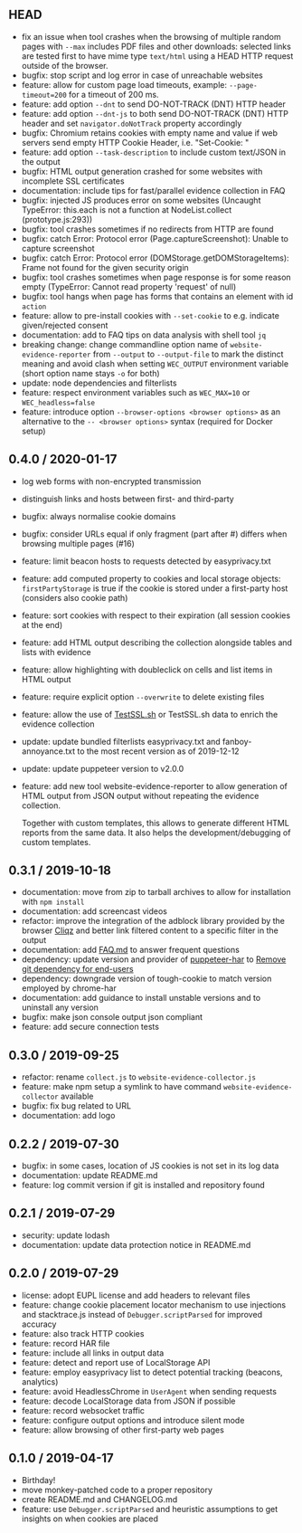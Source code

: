 ## HEAD

* fix an issue when tool crashes when the browsing of multiple random pages with `--max` includes PDF files and other downloads: selected links are tested first to have mime type `text/html` using a HEAD HTTP request outside of the browser.
* bugfix: stop script and log error in case of unreachable websites
* feature: allow for custom page load timeouts, example: `--page-timeout=200` for a timeout of 200 ms.
* feature: add option `--dnt` to send DO-NOT-TRACK (DNT) HTTP header
* feature: add option `--dnt-js` to both send DO-NOT-TRACK (DNT) HTTP header and set `navigator.doNotTrack` property accordingly
* bugfix: Chromium retains cookies with empty name and value if web servers send empty HTTP Cookie Header, i.e. "Set-Cookie: "
* feature: add option `--task-description` to include custom text/JSON in the output
* bugfix: HTML output generation crashed for some websites with incomplete SSL certificates
* documentation: include tips for fast/parallel evidence collection in FAQ
* bugfix: injected JS produces error on some websites (Uncaught TypeError: this.each is not a function at NodeList.collect (prototype.js:293))
* bugfix: tool crashes sometimes if no redirects from HTTP are found
* bugfix: catch Error: Protocol error (Page.captureScreenshot): Unable to capture screenshot
* bugfix: catch Error: Protocol error (DOMStorage.getDOMStorageItems): Frame not found for the given security origin
* bugfix: tool crashes sometimes when page response is for some reason empty (TypeError: Cannot read property 'request' of null)
* bugfix: tool hangs when page has forms that contains an element with id `action`
* feature: allow to pre-install cookies with `--set-cookie` to e.g. indicate given/rejected consent
* documentation: add to FAQ tips on data analysis with shell tool `jq`
* breaking change: change commandline option name of `website-evidence-reporter` from `--output` to `--output-file` to mark the distinct meaning and avoid clash when setting `WEC_OUTPUT` environment variable (short option name stays `-o` for both)
* update: node dependencies and filterlists
* feature: respect environment variables such as `WEC_MAX=10` or `WEC_headless=false`
* feature: introduce option `--browser-options <browser options>` as an alternative to the `-- <browser options>` syntax (required for Docker setup)

## 0.4.0 / 2020-01-17

* log web forms with non-encrypted transmission
* distinguish links and hosts between first- and third-party
* bugfix: always normalise cookie domains
* bugfix: consider URLs equal if only fragment (part after #) differs when browsing multiple pages (#16)
* feature: limit beacon hosts to requests detected by easyprivacy.txt
* feature: add computed property to cookies and local storage objects: `firstPartyStorage` is true if the cookie is stored under a first-party host (considers also cookie path)
* feature: sort cookies with respect to their expiration (all session cookies at the end)
* feature: add HTML output describing the collection alongside tables and lists with evidence
* feature: allow highlighting with doubleclick on cells and list items in HTML output
* feature: require explicit option `--overwrite` to delete existing files
* feature: allow the use of [TestSSL.sh](https://testssl.sh/) or TestSSL.sh data to enrich the evidence collection
* update: update bundled filterlists easyprivacy.txt and fanboy-annoyance.txt to the most recent version as of 2019-12-12
* update: update puppeteer version to v2.0.0
* feature: add new tool website-evidence-reporter to allow generation of HTML output from JSON output without repeating the evidence collection.

  Together with custom templates, this allows to generate different HTML reports from the same data. It also helps the development/debugging of custom templates.

## 0.3.1 / 2019-10-18

  * documentation: move from zip to tarball archives to allow for installation with `npm install`
  * documentation: add screencast videos
  * refactor: improve the integration of the adblock library provided by the browser [Cliqz](https://cliqz.com/) and better link filtered content to a specific filter in the output
  * documentation: add [FAQ.md](FAQ.md) to answer frequent questions
  * dependency: update version and provider of [puppeteer-har](https://www.npmjs.com/package/puppeteer-har) to [Remove git dependency for end-users](https://github.com/EU-EDPS/website-evidence-collector/issues/9)
  * dependency: downgrade version of tough-cookie to match version employed by chrome-har
  * documentation: add guidance to install unstable versions and to uninstall any version
  * bugfix: make json console output json compliant
  * feature: add secure connection tests

## 0.3.0 / 2019-09-25

  * refactor: rename `collect.js` to `website-evidence-collector.js`
  * feature: make npm setup a symlink to have command `website-evidence-collector` available
  * bugfix: fix bug related to URL
  * documentation: add logo

## 0.2.2 / 2019-07-30

  * bugfix: in some cases, location of JS cookies is not set in its log data
  * documentation: update README.md
  * feature: log commit version if git is installed and repository found

## 0.2.1 / 2019-07-29

  * security: update lodash
  * documentation: update data protection notice in README.md

## 0.2.0 / 2019-07-29

  * license: adopt EUPL license and add headers to relevant files
  * feature: change cookie placement locator mechanism to use injections and stacktrace.js instead of `Debugger.scriptParsed` for improved accuracy
  * feature: also track HTTP cookies
  * feature: record HAR file
  * feature: include all links in output data
  * feature: detect and report use of LocalStorage API
  * feature: employ easyprivacy list to detect potential tracking (beacons, analytics)
  * feature: avoid HeadlessChrome in `UserAgent` when sending requests
  * feature: decode LocalStorage data from JSON if possible
  * feature: record websocket traffic
  * feature: configure output options and introduce silent mode
  * feature: allow browsing of other first-party web pages

## 0.1.0 / 2019-04-17

  * Birthday!
  * move monkey-patched code to a proper repository
  * create README.md and CHANGELOG.md
  * feature: use `Debugger.scriptParsed` and heuristic assumptions to get insights on when cookies are placed
